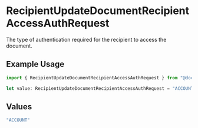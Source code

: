 # RecipientUpdateDocumentRecipientAccessAuthRequest

The type of authentication required for the recipient to access the document.

## Example Usage

```typescript
import { RecipientUpdateDocumentRecipientAccessAuthRequest } from "@documenso/sdk-typescript/models/operations";

let value: RecipientUpdateDocumentRecipientAccessAuthRequest = "ACCOUNT";
```

## Values

```typescript
"ACCOUNT"
```